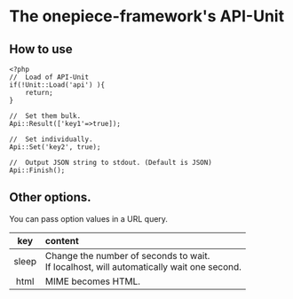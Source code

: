 The onepiece-framework's API-Unit
===

## How to use

```
<?php
//  Load of API-Unit
if(!Unit::Load('api') ){
    return;
}

//  Set them bulk.
Api::Result(['key1'=>true]);

//  Set individually.
Api::Set('key2', true);

//  Output JSON string to stdout. (Default is JSON)
Api::Finish();
```

## Other options.

 You can pass option values in a URL query.

| key    | content |
|:------:|:--------|
| sleep  | Change the number of seconds to wait.<br/> If localhost, will automatically wait one second. |
| html   | MIME becomes HTML. |
